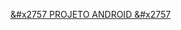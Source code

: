 
<a href="https://bernardody-mpresotto.github.io/projeto-android/">&#x2757 PROJETO ANDROID &#x2757 </a>
